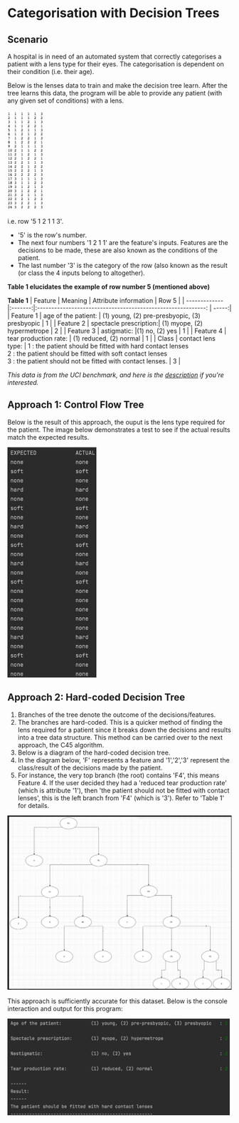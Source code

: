 # Categorisation with Decision Trees

## Scenario
 
A hospital is in need of an automated system that correctly categorises a patient with a lens type for their eyes. The categorisation is dependent on their condition (i.e. their age). 

 Below is the lenses data to train and make the decision tree learn. After the tree learns this data, the program will be able to provide any patient (with any given set of conditions) with a lens.

  <img src="README_Images/LenseData.png" heigh=140 width=80>

  i.e. row '5  1  2  1  1  3'.
- '5' is the row's number.
- The next four numbers '1  2  1  1' are the feature's inputs. Features are the decisions to be made, these are also known as the conditions of the patient.
- The last number '3' is the category of the row (also known as the result (or class the 4 inputs belong to altogether).

**Table 1 elucidates the example of row number 5 (mentioned above)**

**Table 1**
| Feature        | Meaning |                        Attribute information                 | Row 5 |
| -------------  |:-------:|:-----------------------------------------------------------: | -----:|
| Feature 1      | age of the patient:    | (1) young, (2) pre-presbyopic, (3) presbyopic |   1   |
| Feature 2      | spectacle prescription:|  (1) myope, (2) hypermetrope                  |   2   |
| Feature 3      | astigmatic:            |(1) no, (2) yes                                |   1   |
| Feature 4      | tear production rate:  |  (1) reduced, (2) normal                      |   1   |
| Class          | contact lens type:     |  1 : the patient should be fitted with hard contact lenses<br/>2 : the patient should be fitted with soft contact lenses<br/>3 : the patient should not be fitted with contact lenses.                      |   3   |

_This data is from the UCI benchmark, and here is the [description](https://archive.ics.uci.edu/ml/datasets/lenses "Lense Data Description") if you're interested._


## Approach 1: Control Flow Tree

Below is the result of this approach, the ouput is the lens type required for the patient. The image below demonstrates a test to see if the actual results match the expected results.

<img src="README_Images/ApplicationControlFlowTree.png" heigh=200 width=200>

## Approach 2: Hard-coded Decision Tree

1. Branches of the tree denote the outcome of the decisions/features.
2. The branches are hard-coded. This is a quicker method of finding the lens required for a patient since it breaks down the decisions and results into a tree data structure. This method can be carried over to the next approach, the C45 algorithm.
3. Below is a diagram of the hard-coded decision tree.
4. In the diagram below, 'F' represents a feature and '1','2','3' represent the class/result of the decisions made by the patient.
5. For instance, the very top branch (the root) contains 'F4', this means Feature 4. If the user decided they had a 'reduced tear production rate' (which is attribute '1'), then 'the patient should not be fitted with contact lenses', this is the left branch from 'F4' (which is '3'). Refer to 'Table 1' for details. 

<img src="README_Images/HardCodedTreeDiagram.png" heigh=700 width=700>

This approach is sufficiently accurate for this dataset.
Below is the console interaction and output for this program:

<img src="README_Images/ApplicationHardCodedTree.png" heigh=500 width=500>
